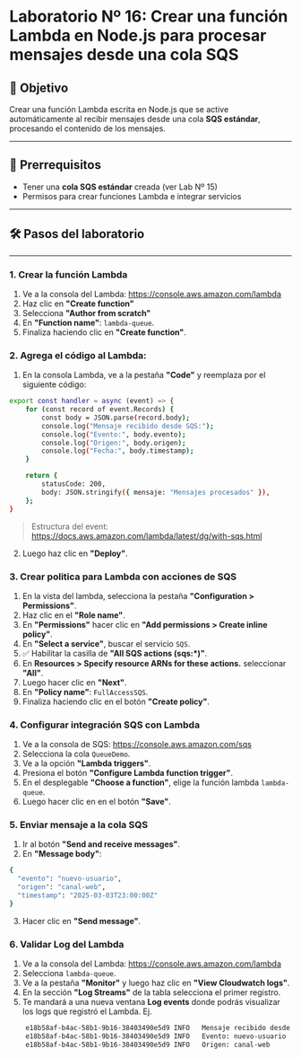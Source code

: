 # Laboratorio Nº 16: Crear una función Lambda en Node.js para procesar mensajes desde una cola SQS

## 🎯 Objetivo

Crear una función Lambda escrita en Node.js que se active automáticamente al recibir mensajes desde una cola **SQS estándar**, procesando el contenido de los mensajes.

---

## 🧰 Prerrequisitos

- Tener una **cola SQS estándar** creada (ver Lab Nº 15)
- Permisos para crear funciones Lambda e integrar servicios

---

## 🛠️ Pasos del laboratorio

---

### 1. Crear la función Lambda

1. Ve a la consola del Lambda: https://console.aws.amazon.com/lambda
2. Haz clic en **"Create function"**
3. Selecciona **"Author from scratch"**
4. En **"Function name"**: `lambda-queue`.
5. Finaliza haciendo clic en **"Create function"**.

### 2. Agrega el código al Lambda:

1. En la consola Lambda, ve a la pestaña **"Code"** y reemplaza por el siguiente código:
```bash
export const handler = async (event) => {
    for (const record of event.Records) {
        const body = JSON.parse(record.body);
        console.log("Mensaje recibido desde SQS:");
        console.log("Evento:", body.evento);
        console.log("Origen:", body.origen);
        console.log("Fecha:", body.timestamp);
    }

    return {
        statusCode: 200,
        body: JSON.stringify({ mensaje: "Mensajes procesados" }),
    };
}
```
> Estructura del event: https://docs.aws.amazon.com/lambda/latest/dg/with-sqs.html
2. Luego haz clic en **"Deploy"**.

### 3. Crear politica para Lambda con acciones de SQS

1. En la vista del lambda, selecciona la pestaña **"Configuration > Permissions"**.
2. Haz clic en el **"Role name"**.
3. En **"Permissions"** hacer clic en **"Add permissions > Create inline policy"**.
4. En **"Select a service"**, buscar el servicio `SQS`.
5. ✅ Habilitar la casilla de **"All SQS actions (sqs:*)"**.
6. En **Resources > Specify resource ARNs for these actions.** seleccionar **"All"**.
7. Luego hacer clic en **"Next"**.
8. En **"Policy name"**: `FullAccessSQS`.
9. Finaliza haciendo clic en el botón **"Create policy"**.


### 4. Configurar integración SQS con Lambda

1. Ve a la consola de SQS: https://console.aws.amazon.com/sqs
2. Selecciona la cola `QueueDemo`.
3. Ve a la opción **"Lambda triggers"**.
4. Presiona el botón **"Configure Lambda function trigger"**.
5. En el desplegable **"Choose a function"**, elige la función lambda `lambda-queue`.
6. Luego hacer clic en en el botón **"Save"**.

### 5. Enviar mensaje a la cola SQS

1. Ir al botón **"Send and receive messages"**.
2. En **"Message body"**:
```bash
{
  "evento": "nuevo-usuario",
  "origen": "canal-web",
  "timestamp": "2025-03-03T23:00:00Z"
}
```
3. Hacer clic en **"Send message"**.

### 6. Validar Log del Lambda

1. Ve a la consola del Lambda: https://console.aws.amazon.com/lambda
2. Selecciona `lambda-queue`.
3. Ve a la pestaña **"Monitor"** y luego haz clic en **"View Cloudwatch logs"**.
4. En la sección **"Log Streams"** de la tabla selecciona el primer registro.
5. Te mandará a una nueva ventana **Log events** donde podrás visualizar los logs que registró el Lambda. Ej. 
```BASH
	e18b58af-b4ac-58b1-9b16-38403490e5d9 INFO	Mensaje recibido desde SQS:
	e18b58af-b4ac-58b1-9b16-38403490e5d9 INFO	Evento: nuevo-usuario
	e18b58af-b4ac-58b1-9b16-38403490e5d9 INFO	Origen: canal-web
```